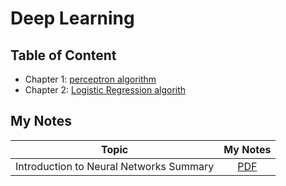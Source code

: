 # Deep Learning 

## Table of Content
* Chapter 1: [perceptron algorithm](https://github.com/NinaM31/DeepLearning-series/blob/main/1.%20Perceptron.ipynb) 
* Chapter 2: [Logistic Regression algorith]()

## My Notes
| Topic | My Notes |
|:-----:|:--------:|
| Introduction to Neural Networks Summary | [PDF]() |
